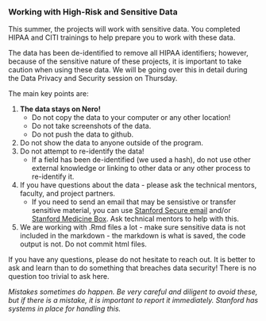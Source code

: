 

### Working with High-Risk and Sensitive Data
This summer, the projects will work with sensitive data. You completed HIPAA and CITI trainings to help prepare you to work with these data. 

The data has been de-identified to remove all HIPAA identifiers; however, because of the sensitive nature of these projects, it is important to take caution when using these data. We will be going over this in detail during the Data Privacy and Security session on Thursday. 

The main key points are:
1. **The data stays on Nero!**
    + Do not copy the data to your computer or any other location!
    + Do not take screenshots of the data.
    + Do not push the data to github.
2. Do not show the data to anyone outside of the program.
3. Do not attempt to re-identify the data!
    + If a field has been de-identified (we used a hash), do not use other external knowledge or linking to other data or any other process to re-identify it.
4. If you have questions about the data - please ask the technical mentors, faculty, and project partners. 
    + If you need to send an email that may be sensistive or transfer sensitive material, you can use [Stanford Secure email](https://uit.stanford.edu/service/secureemail) and/or [Stanford Medicine Box](https://uit.stanford.edu/service/box). Ask technical mentors to help with this. 
5. We are working with .Rmd files a lot - make sure sensitive data is not included in the markdown - the markdown is what is saved, the code output is not. Do not commit html files. 

If you have any questions, please do not hesitate to reach out. It is better to ask and learn than to do something that breaches data security! There is no question too trivial to ask here.

*Mistakes sometimes do happen. Be very careful and diligent to avoid these, but if there is a mistake, it is important to report it immediately. Stanford has systems in place for handling this.*
